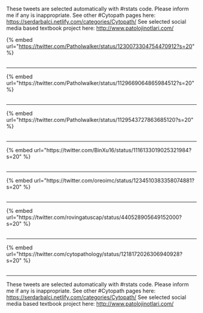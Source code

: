 

These tweets are selected automatically with #rstats code. Please inform me if any is inappropriate.
See other #Cytopath pages here: https://serdarbalci.netlify.com/categories/Cytopath/ 
See selected social media based textbook project here: http://www.patolojinotlari.com/

{% embed url="https://twitter.com/Patholwalker/status/1230073304754470912?s=20" %}<br>
<br>
<hr>
{% embed url="https://twitter.com/Patholwalker/status/1129669064865984512?s=20" %}<br>
<br>
<hr>
{% embed url="https://twitter.com/Patholwalker/status/1129543727863685120?s=20" %}<br>
<br>
<hr>
{% embed url="https://twitter.com/BinXu16/status/1116133019025321984?s=20" %}<br>
<br>
<hr>
{% embed url="https://twitter.com/oreoimc/status/1234510383358074881?s=20" %}<br>
<br>
<hr>
{% embed url="https://twitter.com/rovingatuscap/status/440528905649152000?s=20" %}<br>
<br>
<hr>
{% embed url="https://twitter.com/cytopathology/status/1218172026306940928?s=20" %}<br>
<br>
<hr>


These tweets are selected automatically with #rstats code. Please inform me if any is inappropriate.
See other #Cytopath pages here: https://serdarbalci.netlify.com/categories/Cytopath/ 
See selected social media based textbook project here: http://www.patolojinotlari.com/
